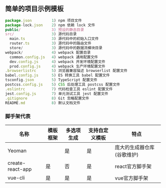 ## 简单的项目示例模板

```js
package.json         1) npm 项目文件 
package-lock.json    2) npm 依赖 lock 文件 
public/              3) 预设的静态目录 
src/                 3) 源代码目录 
  main.ts            3) 源代码中的初始入口文件 
  router.ts          3) 源代码中的路由文件 
  store/             3) 源代码中的数据流模块目录 
webpack/             4) webpack 配置目录 
  common.config.js   4) webpack 通用配置文件 
  dev.config.js      4) webpack 开发环境配置文件 
  prod.config.js     4) webpack 生产环境配置文件 
.browserlistrc       5) 浏览器兼容描述 browserlist 配置文件 
babel.config.js      5) ES 转换工具 babel 配置文件 
tsconfig.json        5) TypeScript 配置文件 
postcss.config.js    5) CSS 后处理工具 postcss 配置文件 
.eslintrc            7) 代码检查工具 eslint 配置文件 
jest.config.js       7) 单元测试工具 jest 配置文件 
.gitignore           8) Git 忽略配置文件 
README.md            8) 默认文档文件
```

### 脚手架代表

| 名称             | 模板框架 | 多选项生成 | 支持自定义模板 | 特点                       |
| ---------------- | -------- | ---------- | -------------- | -------------------------- |
| Yeoman           |          | 是         | 是             | 庞大的生成器仓库(谷歌维护) |
| create-react-app | 是       | 否         | 是             | react官方脚手架            |
| vue-cli          | 是       | 是         | 是             | vue官方脚手架              |

